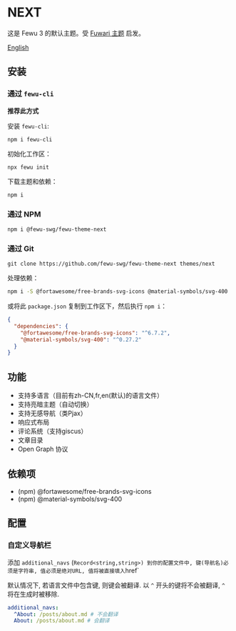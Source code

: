 # NEXT

这是 Fewu 3 的默认主题。受 [Fuwari 主题](https://github.com/saicaca/fuwari) 启发。

[English](README.md)

## 安装

### 通过 `fewu-cli`

**推荐此方式**

安装 `fewu-cli`:
```shell
npm i fewu-cli
```

初始化工作区：
```shell
npx fewu init
```

下载主题和依赖：
```shell
npm i
```

### 通过 NPM

```shell
npm i @fewu-swg/fewu-theme-next
```

### 通过 Git

```shell
git clone https://github.com/fewu-swg/fewu-theme-next themes/next
```

处理依赖：

```sh
npm i -S @fortawesome/free-brands-svg-icons @material-symbols/svg-400
```

或将此 `package.json` 复制到工作区下，然后执行 `npm i`：

```json
{
  "dependencies": {
    "@fortawesome/free-brands-svg-icons": "^6.7.2",
    "@material-symbols/svg-400": "^0.27.2"
  }
}
```

## 功能

* 支持多语言（目前有zh-CN,fr,en(默认)的语言文件）
* 支持亮暗主题（自动切换）
* 支持无感导航（类Pjax）
* 响应式布局
* 评论系统（支持giscus）
* 文章目录
* Open Graph 协议

## 依赖项

* (npm) @fortawesome/free-brands-svg-icons
* (npm) @material-symbols/svg-400

## 配置

### 自定义导航栏

添加 `additional_navs` (`Record<string,string>) 到你的配置文件中,
键(导航名)必须是字符串, 值必须是绝对URL, 值将被直接填入`href`


默认情况下, 若语言文件中包含键, 则键会被翻译. 以 `^` 开头的键将不会被翻译, `^` 将在生成时被移除.

```yaml
additional_navs:
  ^About: /posts/about.md # 不会翻译
  About: /posts/about.md # 会翻译
```